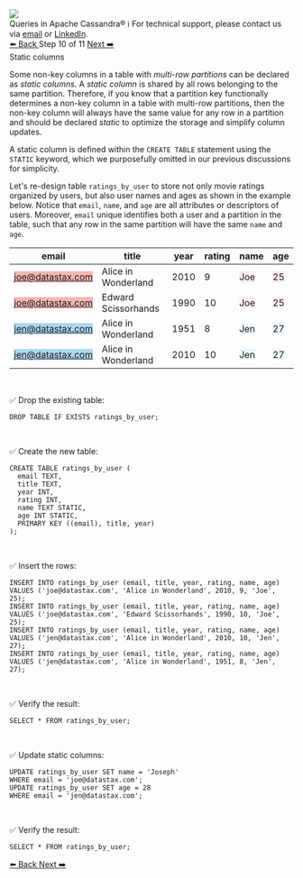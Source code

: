 <!-- TOP -->
<div class="top">
  <img src="https://datastax-academy.github.io/katapod-shared-assets/images/ds-academy-logo.svg" />
  <div class="scenario-title-section">
    <span class="scenario-title">Queries in Apache Cassandra®</span>
    <span class="scenario-subtitle">ℹ️ For technical support, please contact us via <a href="mailto:aleksandr.volochnev@datastax.com">email</a> or <a href="https://dtsx.io/aleks">LinkedIn</a>.</span>
  </div>
</div>

<!-- NAVIGATION -->
<div id="navigation-top" class="navigation-top">
 <a href='command:katapod.loadPage?[{"step":"step9-astra"}]'
   class="btn btn-dark navigation-top-left">⬅️ Back
 </a>
<span class="step-count"> Step 10 of 11</span>
 <a href='command:katapod.loadPage?[{"step":"step11-astra"}]'
    class="btn btn-dark navigation-top-right">Next ➡️
  </a>
</div>

<!-- CONTENT -->

<div class="step-title">Static columns</div>

Some non-key columns in a table with *multi-row partitions* can be declared 
as *static columns*. A *static column* is shared by all rows belonging to 
the same partition. Therefore, if you know that a partition key functionally determines 
a non-key column in a table with multi-row partitions, then the non-key column will always have the 
same value for any row in a partition and should be declared *static* to optimize 
the storage and simplify column updates.

A static column is defined within the `CREATE TABLE` statement using the `STATIC` keyword, 
which we purposefully omitted in our previous discussions for simplicity.

Let's re-design table `ratings_by_user` to store not only movie ratings organized by users,
but also user names and ages as shown in the example below. Notice that `email`, `name`, and `age`
are all attributes or descriptors of users. Moreover, `email` unique identifies both a user and a partition in
the table, such that any row in the same partition will have the same `name` and `age`.

| email            | title               | year | rating | name | age |
|------------------|---------------------|------|--------|------|-----|
| <span style="background-color:#F5B7B1">joe@datastax.com</span> | Alice in Wonderland | 2010 |      9 | <span style="background-color:#FDEDEC">Joe</span> | <span style="background-color:#FDEDEC">25</span> |
| <span style="background-color:#F5B7B1">joe@datastax.com</span> | Edward Scissorhands | 1990 |     10 | <span style="background-color:#FDEDEC">Joe</span> | <span style="background-color:#FDEDEC">25</span> |
| <span style="background-color:#AED6F1">jen@datastax.com</span> | Alice in Wonderland | 1951 |      8 | <span style="background-color:#EBF5FB">Jen</span> | <span style="background-color:#EBF5FB">27</span> |
| <span style="background-color:#AED6F1">jen@datastax.com</span> | Alice in Wonderland | 2010 |     10 | <span style="background-color:#EBF5FB">Jen</span> | <span style="background-color:#EBF5FB">27</span> |

<br/>

✅ Drop the existing table:
```
DROP TABLE IF EXISTS ratings_by_user;
```

<br/>

✅ Create the new table:
```
CREATE TABLE ratings_by_user (
  email TEXT,
  title TEXT,
  year INT,
  rating INT,
  name TEXT STATIC,
  age INT STATIC,
  PRIMARY KEY ((email), title, year)
);
```

<br/>

✅ Insert the rows:
```
INSERT INTO ratings_by_user (email, title, year, rating, name, age) 
VALUES ('joe@datastax.com', 'Alice in Wonderland', 2010, 9, 'Joe', 25);
INSERT INTO ratings_by_user (email, title, year, rating, name, age) 
VALUES ('joe@datastax.com', 'Edward Scissorhands', 1990, 10, 'Joe', 25);
INSERT INTO ratings_by_user (email, title, year, rating, name, age)
VALUES ('jen@datastax.com', 'Alice in Wonderland', 2010, 10, 'Jen', 27);
INSERT INTO ratings_by_user (email, title, year, rating, name, age)
VALUES ('jen@datastax.com', 'Alice in Wonderland', 1951, 8, 'Jen', 27);
```

<br/>

✅ Verify the result:
```
SELECT * FROM ratings_by_user;
```

<br/>

✅ Update static columns:
```
UPDATE ratings_by_user SET name = 'Joseph' 
WHERE email = 'joe@datastax.com';
UPDATE ratings_by_user SET age = 28 
WHERE email = 'jen@datastax.com';
```

<br/>

✅ Verify the result:
```
SELECT * FROM ratings_by_user;
```

<!-- NAVIGATION -->
<div id="navigation-top" class="navigation-top">
 <a href='command:katapod.loadPage?[{"step":"step9-astra"}]'
   class="btn btn-dark navigation-top-left">⬅️ Back
 </a>
 <a href='command:katapod.loadPage?[{"step":"step11-astra"}]'
    class="btn btn-dark navigation-top-right">Next ➡️
  </a>
</div>
